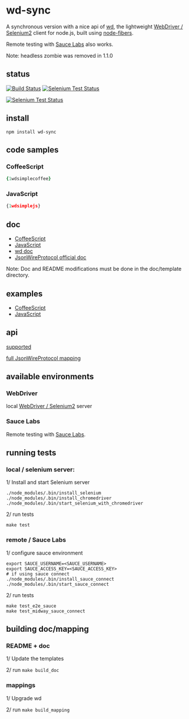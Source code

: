 # wd-sync

A synchronous version with a nice api of [wd](http://github.com/admc/wd), 
the lightweight  [WebDriver / Selenium2](http://seleniumhq.org/projects/webdriver/) 
client for node.js, built using  [node-fibers](http://github.com/laverdet/node-fibers).

Remote testing with [Sauce Labs](http://saucelabs.com) also works.

Note: headless zombie was removed in 1.1.0

## status

[![Build Status](https://travis-ci.org/sebv/node-wd-sync.png)](https://travis-ci.org/sebv/node-wd-sync)
[![Selenium Test Status](https://saucelabs.com/buildstatus/node_wd_sync)](https://saucelabs.com/u/node_wd_sync)

[![Selenium Test Status](https://saucelabs.com/browser-matrix/node_wd_sync.svg)](https://saucelabs.com/u/node_wd_sync)

## install

```
npm install wd-sync
```

## code samples

### CoffeeScript

```coffeescript
{1wdsimplecoffee}
```        

### JavaScript

```javascript
{1wdsimplejs}
``` 

## doc 

* [CoffeeScript](http://github.com/sebv/node-wd-sync/blob/master/doc/COFFEE-DOC.md)
* [JavaScript](http://github.com/sebv/node-wd-sync/blob/master/doc/JS-DOC.md)
* [wd doc](https://github.com/admc/wd/blob/master/README.md)
* [JsonWireProtocol official doc](http://code.google.com/p/selenium/wiki/JsonWireProtocol)

Note: Doc and README modifications must be done in the doc/template directory.

## examples

* [CoffeeScript](http://github.com/sebv/node-wd-sync/tree/master/examples/coffee)
* [JavaScript](http://github.com/sebv/node-wd-sync/tree/master/examples/js)

## api

[supported](http://github.com/sebv/node-wd-sync/blob/master/doc/jsonwire-mapping.md)

[full JsonWireProtocol mapping](http://github.com/sebv/node-wd-sync/blob/master/doc/jsonwire-full-mapping.md)
  
## available environments

### WebDriver 

local [WebDriver / Selenium2](http://seleniumhq.org/projects/webdriver/) server

### Sauce Labs

Remote testing with [Sauce Labs](http://saucelabs.com).

## running tests

### local / selenium server: 

1/ Install and start Selenium server

```
./node_modules/.bin/install_selenium
./node_modules/.bin/install_chromedriver
./node_modules/.bin/start_selenium_with_chromedriver
```

2/ run tests
```
make test 
```

### remote / Sauce Labs 

1/ configure sauce environment
```
export SAUCE_USERNAME=<SAUCE_USERNAME>
export SAUCE_ACCESS_KEY=<SAUCE_ACCESS_KEY>
# if using sauce connect
./node_modules/.bin/install_sauce_connect
./node_modules/.bin/start_sauce_connect
```

2/ run tests
```
make test_e2e_sauce
make test_midway_sauce_connect
```

## building doc/mapping

### README + doc

1/ Update the templates

2/ run `make build_doc`

### mappings

1/ Upgrade wd

2/ run `make build_mapping`

